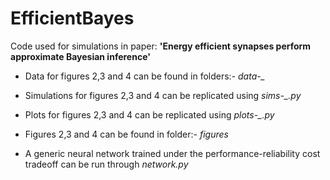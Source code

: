 # EfficientBayes
Code used for simulations in paper: **'Energy efficient synapses perform approximate Bayesian inference'**


- Data for figures 2,3 and 4 can be found in folders:- *data-_* 

- Simulations for figures 2,3 and 4 can be replicated using *sims-_.py*

- Plots for figures 2,3 and 4 can be replicated using *plots-_.py*

- Figures 2,3 and 4 can be found in folder:- *figures* 

- A generic neural network trained under the performance-reliability cost tradeoff can be run through *network.py*
